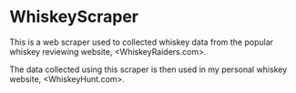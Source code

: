 # WhiskeyScraper

This is a web scraper used to collected whiskey data from the popular whiskey reviewing website, <WhiskeyRaiders.com>.

The data collected using this scraper is then used in my personal whiskey website, <WhiskeyHunt.com>.

